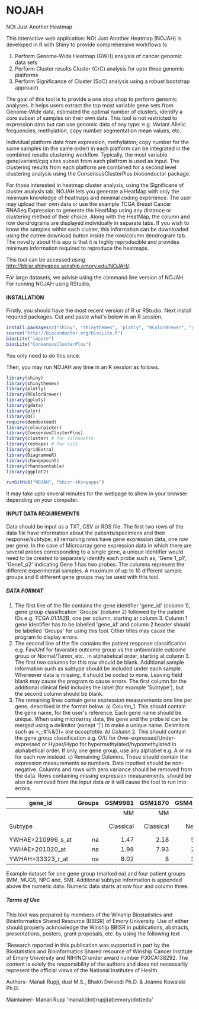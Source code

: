 # NOJAH
NOt Just Another Heatmap

This interactive web application: NOt Just Another Heatmap (NOJAH) is developed in R with Shiny to provide comprehensive workflows to


1) Perform Genome-Wide Heatmap (GWH) analysis of cancer genomic data sets 
2) Perform Cluster results Cluster (CrC) analysis for upto three genomic platforms  
3) Perform Significance of Cluster (SoC) analysis using a robust bootstrap approach

The goal of this tool is to provide a one stop shop to perform genomic analyses. It helps users extract the top most variable gene sets from Genome-Wide data, estimated the optimal number of clusters, identify a core subset of samples on their own data. This tool is not restricted to expression data but can use genomic data of any type: e.g. Variant Allelic frequencies, methylation, copy number segmentation mean values, etc. 

Individual platform data from expression, methylation, copy number for the same samples (in the same order) in each platform can be integrated in the combined results clustering workflow. Typically, the most variable gene/variant/cpg sites subset from each platfrom is used as input. The clustering results from each platform are combined for a second level clustering analysis using the ConsensusClusterPlus bioconductor package. 

For those interested in heatmap cluster analysis, using the Significane of cluster analysis tab, NOJAH lets you generate a HeatMap with only the minimum knowledge of heatmaps and minimal coding experience. The user may upload their own data or use the example TCGA Breast Cancer RNASeq Expression to generate the HeatMap using any distance or clustering method of their choice. Along with the HeatMap, the column and row dendrograms are displayed individually in separate tabs. If you wish to know the samples within each cluster, this information can be downloaded using the cutree download button inside the row/column dendrogram tab. The novelty about this app is that it is highly reproducible and provides minimum information required to reproduce the heatmaps.

This tool can be accessed using http://bbisr.shinyapps.winship.emory.edu/NOJAH/.


For large datasets, we advise using the command line version of NOJAH. For running NOJAH using RStudio,

#### INSTALLATION
Firstly, you should have the most recent version of R or RStudio.
Next install required packages. Cut and paste what's below in an R session.

``` R
install.packages(c("shiny", "shinythemes", "plotly", "RColorBrewer", "gplots", "gdata",  "plyr",  "DT", "ggplot2",  "dendextend", "colourpicker", "cluster", "reshape", "gridExtra", "DiagrammeR", "changepoint", "rhandsontable", "matrixStats"))
source("http://bioconductor.org/biocLite.R")
biocLite("impute")
biocLite("ConsensusClusterPlus")
```
You only need to do this once.

Then, you may run NOJAH any time in an R session as follows.
``` R
library(shiny)
library(shinythemes)
library(plotly)
library(RColorBrewer)
library(gplots)
library(gdata)
library(plyr)
library(DT)
require(dendextend)
library(colourpicker)
library(ConsensusClusterPlus)
library(cluster) # for silhouette
library(reshape) # for cast
library(gridExtra)
library(DiagrammeR)
library(changepoint)
library(rhandsontable)
library(ggplot2)

runGitHub("NOJAH", "bbisr-shinyapps")
```

It may take upto several minutes for the webpage to show in your browser depending on your computer.

#### INPUT DATA REQUIREMENTS

Data should be input as a TXT, CSV or RDS file. The first two rows of the data file have information about the patients/specimens and their response/subtype; all remaining rows have gene expression data, one row per gene. In the case of Microarray gene expression data in which there are several probes corresponding to a single gene, a unique identifier would need to be created to separately identify each probe such as, 'Gene 1_p1', 'Gene1_p2' indicating Gene 1 has two probes. The columns represent the different experimental samples. A maximum of up to 10 different sample groups and 6 different gene groups may be used with this tool.

##### DATA FORMAT

1.	The first line of the file contains the gene identifier 'gene_id' (column 1), gene group classification 'Groups' (column 2) followed by the patient IDs e.g. TCGA.01.1A2B, one per column, starting at column 3. Column 1 gene identifier has to be labelled 'gene_id' and column 2 header should be labelled 'Groups' for using this tool. Other titles may cause the program to display errors. 
2.	The second line of the file contains the patient response classification e.g. Fav/Unf for favorable outcome group vs the unfavorable outcome group or Normal/Tumor, etc., in alphabetical order, starting at column 3. The first two columns for this row should be blank. Additional sample information such as subtype should be included under each sample. Whereever data is missing, it should be coded to none. Leaving field blank may cause the program to cause errors. The first column for the additional clinical field includes the label (for example 'Subtype'), but the second column should be blank.
3.	The remaining lines contain gene expression measurements one line per gene, described in the format below.
a) Column_1. This should contain the gene name, for the user's reference. Each gene  name should be unique. When using microarray data, the gene and the probe id can be merged using a delimitor (except '|') to make a unique name.  Delimitors such as >,;:#%&(!)_+ are acceptable.
b) Column_ 2. This should contain the gene group classification e.g. O/U for Over-expressed/Under-expressed or Hyper/Hypo for hypermethylated/hypomethylated in alphabetical order. If only one gene group, use any alphabet e.g. A or na for each row instead. 
c) Remaining Columns. These should contain the expression measurements as numbers. Data inputted should be non-negative. Columns and rows with zero variance should be removed from the data. Rows containing missing expression measurements, should be also be removed from the input data or it will cause the tool to run into errors.

| gene_id           | Groups | GSM9981   | GSM1870  | GSM4618 | GSM7689  | GSM8772 | GSM1121  | GSM1250 | GSM3112  | GSM4987 | GSM1277 |
| -------------     |-------:| ---------:| --------:|--------:|---------:|--------:|---------:|--------:|---------:|--------:|--------:|
|                   |        | MM        | MM       | MM      | MM       | MM      | MUGS     | MUGS    | NPC      | SM      | SM      |
| Subtype           |        | Classical | Classical| Neural  | Pro-neural | Classical | Mesenchymal | Classical | Neural | Neural | Neural|
| YWHAE>210996_s_at | na      | 1.47      |  2.18    | 5.87    |	9.12     |	7.34   | 1.56     |	3       |	7.77     |	3.4    |	1.56   |
| YWHAE>201020_at   | na     | 1.98      |  7.93    | 2.76	  | 9.11     |	8.46   | 0.98     |	5.98    |	8.19     |	8.91   |	5.98   |
| YWHAH>33323_r_at  | na      | 8.02      |  8       | 3.19	  | 11.86    |	6.54   | 8.17     |	2       |	0.99     |	2      |	1.17   |


Example dataset for one gene group (marked na) and four patient groups (MM, MUGS, NPC and, SM). Additonal subtype information is appended above the numeric data. Numeric data starts at row four and column three.

##### Terms of Use

This tool was prepared by members of the Winship Biostatistics and Bioinformatics Shared Resource (BBISR) of Emory University. 
Use of either should properly acknowledge the Winship BBISR in publications, abstracts, presentations, posters, grant proposals, etc. by using the following text	

'Research reported in this publication was supported in part by the Biostatistics and Bioinformatics Shared resource of Winship Cancer Institute of Emory University and NIH/NCI under award number P30CA138292. The content is solely the responsibility of the authors and does not necessarily represent the official views of the National Institutes of Health. 

Authors- Manali Rupji, dual M.S., Bhakti Dwivedi Ph.D. & Jeanne Kowalski Ph.D.

Maintainer- Manali Rupji 'manali(dot)rupji(at)emory(dot)edu'
